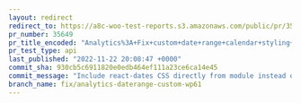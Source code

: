 ```yaml
---
layout: redirect
redirect_to: https://a8c-woo-test-reports.s3.amazonaws.com/public/pr/35649/api/index.html
pr_number: 35649
pr_title_encoded: "Analytics%3A+Fix+custom+date+range+calendar+styling+in+WP+6.1"
pr_test_type: api
last_published: "2022-11-22 20:08:47 +0000"
commit_sha: 930cb5c6911820e0edb464ef111a23ce6ca14e45
commit_message: "Include react-dates CSS directly from module instead of copy/pasting."
branch_name: fix/analytics-daterange-custom-wp61
---
```

